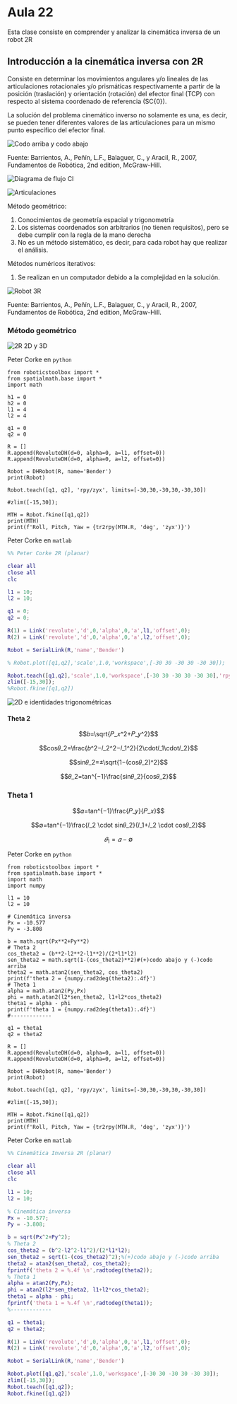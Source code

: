 <h1>Aula 22</h1>

Esta clase consiste en comprender y analizar la cinemática inversa de un robot 2R

<h2>Introducción a la cinemática inversa con 2R</h2>

Consiste en determinar los movimientos angulares y/o lineales de las articulaciones rotacionales y/o prismáticas respectivamente a partir de la posición (traslación) y orientación (rotación) del efector final (TCP) con respecto al sistema coordenado de referencia (SC{0}).

La solución del problema cinemático inverso no solamente es una, es decir, se pueden tener diferentes valores de las articulaciones para un mismo punto específico del efector final.

![Codo arriba y codo abajo](Imagenes/image.png)

Fuente: Barrientos, A., Peñín, L.F., Balaguer, C., y Aracil, R., 2007, Fundamentos de Robótica, 2nd edition, McGraw-Hill.

![Diagrama de flujo CI](Imagenes/image-1.png)

![Articulaciones](Imagenes/image-2.png)

Método geométrico:
1. Conocimientos de geometría espacial y trigonometría
2. Los sistemas coordenados son arbitrarios (no tienen requisitos), pero se debe cumplir con la regla de la mano derecha
3. No es un método sistemático, es decir, para cada robot hay que realizar el análisis.

Métodos numéricos iterativos:
1. Se realizan en un computador debido a la complejidad en la solución.

![Robot 3R](Imagenes/image-3.png)

Fuente: Barrientos, A., Peñín, L.F., Balaguer, C., y Aracil, R., 2007, Fundamentos de Robótica, 2nd edition, McGraw-Hill.

<h3>Método geométrico</h3>

![2R 2D y 3D](Imagenes/image-4.png)

Peter Corke en `python`

```
from roboticstoolbox import *
from spatialmath.base import *
import math

h1 = 0
h2 = 0
l1 = 4
l2 = 4

q1 = 0
q2 = 0

R = []
R.append(RevoluteDH(d=0, alpha=0, a=l1, offset=0))
R.append(RevoluteDH(d=0, alpha=0, a=l2, offset=0))

Robot = DHRobot(R, name='Bender')
print(Robot)

Robot.teach([q1, q2], 'rpy/zyx', limits=[-30,30,-30,30,-30,30])

#zlim([-15,30]);

MTH = Robot.fkine([q1,q2])
print(MTH)
print(f'Roll, Pitch, Yaw = {tr2rpy(MTH.R, 'deg', 'zyx')}')
```

Peter Corke en `matlab`

```matlab
%% Peter Corke 2R (planar)

clear all
close all
clc

l1 = 10;
l2 = 10;

q1 = 0;
q2 = 0;

R(1) = Link('revolute','d',0,'alpha',0,'a',l1,'offset',0);
R(2) = Link('revolute','d',0,'alpha',0,'a',l2,'offset',0);

Robot = SerialLink(R,'name','Bender')

% Robot.plot([q1,q2],'scale',1.0,'workspace',[-30 30 -30 30 -30 30]);

Robot.teach([q1,q2],'scale',1.0,'workspace',[-30 30 -30 30 -30 30],'rpy/zyx');
zlim([-15,30]);
%Robot.fkine([q1,q2])
```

![2D e identidades trigonométricas](Imagenes/image-5.png)

<h4>Theta 2</h4>

$$𝑏=\sqrt{𝑃_𝑥^2+𝑃_𝑦^2}$$

$$cos𝜃_2=\frac{𝑏^2−𝑙_2^2−𝑙_1^2}{2\cdot𝑙_1\cdot𝑙_2}$$

$$sin⁡𝜃_2=±\sqrt{1−(cos𝜃_2)^2}$$

$$𝜃_2=tan^{−1}\frac{sin𝜃_2}{cos𝜃_2}$$

<h3>Theta 1</h3>

$$𝛼=tan^{−1}⁡\frac{𝑃_𝑦}{𝑃_𝑥}$$

$$∅=tan^{−1}\frac{𝑙_2 \cdot sin⁡𝜃_2}{𝑙_1+𝑙_2 \cdot cos⁡𝜃_2}$$

$$𝜃_1=𝛼−∅$$

Peter Corke en `python`

```
from roboticstoolbox import *
from spatialmath.base import *
import math
import numpy

l1 = 10
l2 = 10

# Cinemática inversa
Px = -10.577
Py = -3.808

b = math.sqrt(Px**2+Py**2)
# Theta 2
cos_theta2 = (b**2-l2**2-l1**2)/(2*l1*l2)
sen_theta2 = math.sqrt(1-(cos_theta2)**2)#(+)codo abajo y (-)codo arriba
theta2 = math.atan2(sen_theta2, cos_theta2)
print(f'theta 2 = {numpy.rad2deg(theta2):.4f}')
# Theta 1
alpha = math.atan2(Py,Px)
phi = math.atan2(l2*sen_theta2, l1+l2*cos_theta2)
theta1 = alpha - phi
print(f'theta 1 = {numpy.rad2deg(theta1):.4f}')
#-------------

q1 = theta1
q2 = theta2

R = []
R.append(RevoluteDH(d=0, alpha=0, a=l1, offset=0))
R.append(RevoluteDH(d=0, alpha=0, a=l2, offset=0))

Robot = DHRobot(R, name='Bender')
print(Robot)

Robot.teach([q1, q2], 'rpy/zyx', limits=[-30,30,-30,30,-30,30])

#zlim([-15,30]);

MTH = Robot.fkine([q1,q2])
print(MTH)
print(f'Roll, Pitch, Yaw = {tr2rpy(MTH.R, 'deg', 'zyx')}')
```

Peter Corke en `matlab`

```matlab
%% Cinemática Inversa 2R (planar)

clear all
close all
clc

l1 = 10;
l2 = 10;

% Cinemática inversa
Px = -10.577;
Py = -3.808;

b = sqrt(Px^2+Py^2);
% Theta 2
cos_theta2 = (b^2-l2^2-l1^2)/(2*l1*l2);
sen_theta2 = sqrt(1-(cos_theta2)^2);%(+)codo abajo y (-)codo arriba
theta2 = atan2(sen_theta2, cos_theta2);
fprintf('theta 2 = %.4f \n',radtodeg(theta2));
% Theta 1
alpha = atan2(Py,Px);
phi = atan2(l2*sen_theta2, l1+l2*cos_theta2);
theta1 = alpha - phi;
fprintf('theta 1 = %.4f \n',radtodeg(theta1));
%-------------

q1 = theta1;
q2 = theta2;

R(1) = Link('revolute','d',0,'alpha',0,'a',l1,'offset',0);
R(2) = Link('revolute','d',0,'alpha',0,'a',l2,'offset',0);

Robot = SerialLink(R,'name','Bender')

Robot.plot([q1,q2],'scale',1.0,'workspace',[-30 30 -30 30 -30 30]);
zlim([-15,30]);
Robot.teach([q1,q2]);
Robot.fkine([q1,q2])
```
